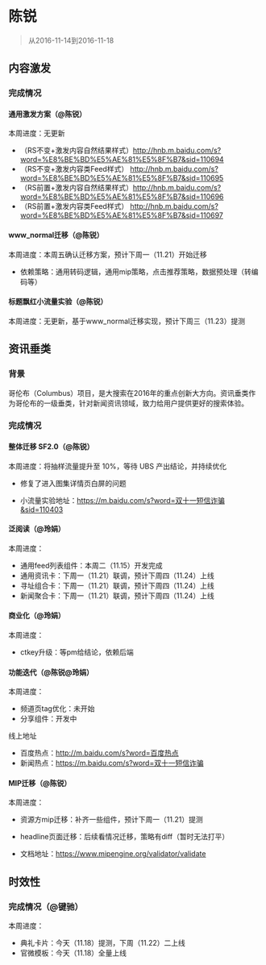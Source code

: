
# 陈锐

> 从2016-11-14到2016-11-18

## 内容激发

### 完成情况

#### 通用激发方案（@陈锐）

本周进度：无更新

- （RS不变+激发内容自然结果样式）http://hnb.m.baidu.com/s?word=%E8%BE%BD%E5%AE%81%E5%8F%B7&sid=110694
- （RS不变+激发内容类Feed样式）  http://hnb.m.baidu.com/s?word=%E8%BE%BD%E5%AE%81%E5%8F%B7&sid=110695
- （RS前置+激发内容自然结果样式）http://hnb.m.baidu.com/s?word=%E8%BE%BD%E5%AE%81%E5%8F%B7&sid=110696
- （RS前置+激发内容类Feed样式）  http://hnb.m.baidu.com/s?word=%E8%BE%BD%E5%AE%81%E5%8F%B7&sid=110697

#### www_normal迁移（@陈锐）

本周进度：本周五确认迁移方案，预计下周一（11.21）开始迁移

- 依赖策略：通用转码逻辑，通用mip策略，点击推荐策略，数据预处理（转编码等）

#### 标题飘红小流量实验（@陈锐）

本周进度：无更新，基于www_normal迁移实现，预计下周三（11.23）提测



## 资讯垂类

### 背景

哥伦布（Columbus）项目，是大搜索在2016年的重点创新大方向。资讯垂类作为哥伦布的一级垂类，针对新闻资讯领域，致力给用户提供更好的搜索体验。

### 完成情况


#### 整体迁移 SF2.0（@陈锐）

本周进度：将抽样流量提升至 10%，等待 UBS 产出结论，并持续优化

- 修复了进入图集详情页白屏的问题

- 小流量实验地址：https://m.baidu.com/s?word=双十一短信诈骗&sid=110403


#### 泛阅读（@玲娟）

本周进度：

- 通用feed列表组件：本周二（11.15）开发完成
- 通用资讯卡：下周一（11.21）联调，预计下周四（11.24）上线
- 寻址组合卡：下周一（11.21）联调，预计下周四（11.24）上线
- 新闻聚合卡：下周一（11.21）联调，预计下周四（11.24）上线


#### 商业化（@玲娟）

本周进度：

- ctkey升级：等pm给结论，依赖后端


#### 功能迭代（@陈锐@玲娟）

本周进度：


- 频道页tag优化：未开始
- 分享组件：开发中


线上地址

- 百度热点：http://m.baidu.com/s?word=百度热点
- 新闻热点：https://m.baidu.com/s?word=双十一短信诈骗



#### MIP迁移（@陈锐）

本周进度：

- 资源方mip迁移：补齐一些组件，预计下周一（11.21）提测
- headline页面迁移：后续看情况迁移，策略有diff（暂时无法打平）

- 文档地址：https://www.mipengine.org/validator/validate


## 时效性

### 完成情况（@键驰）

本周进度：

- 典礼卡片：今天（11.18）提测，下周（11.22）二上线
- 官微模板：今天（11.18）全量上线




